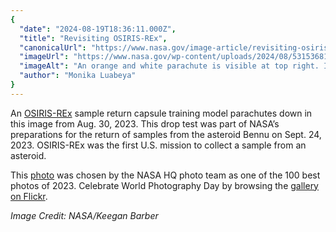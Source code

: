 ```yaml
---
{
  "date": "2024-08-19T18:36:11.000Z",
  "title": "Revisiting OSIRIS-REx",
  "canonicalUrl": "https://www.nasa.gov/image-article/revisiting-osiris-rex/",
  "imageUrl": "https://www.nasa.gov/wp-content/uploads/2024/08/53153681225-92ea082697-o.jpg",
  "imageAlt": "An orange and white parachute is visible at top right. It is attached to a training model of a capsule. The black and white cone-like capsule is quite small in this image. The pale ground below makes up the background of the image.",
  "author": "Monika Luabeya"
}
---
```


An [OSIRIS-REx](https://science.nasa.gov/mission/osiris-rex/) sample return capsule training model parachutes down in this image from Aug. 30, 2023. This drop test was part of NASA’s preparations for the return of samples from the asteroid Bennu on Sept. 24, 2023. OSIRIS-REx was the first U.S. mission to collect a sample from an asteroid.

This [photo](https://www.flickr.com/photos/nasahqphoto/53153681225/in/album-72177720313733232) was chosen by the NASA HQ photo team as one of the 100 best photos of 2023. Celebrate World Photography Day by browsing the [gallery on Flickr](https://www.flickr.com/photos/nasahqphoto/albums/72177720313733232/).

_Image Credit: NASA/Keegan Barber_
